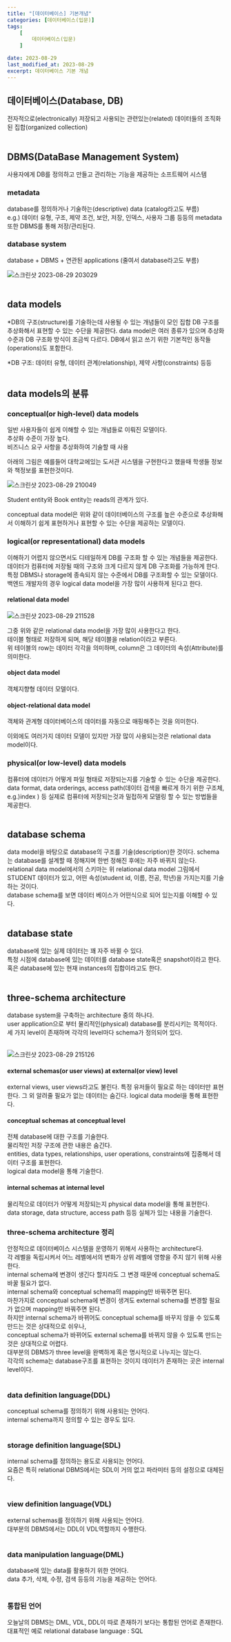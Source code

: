 ```yaml
---
title: "[데이터베이스] 기본개념"
categories: [데이터베이스(입문)]
tags:
    [
        데이터베이스(입문)
    ]

date: 2023-08-29
last_modified_at: 2023-08-29
excerpt: 데이터베이스 기본 개념
---
```


## 데이터베이스(Database, DB)
전자적으로(electronically) 저장되고 사용되는 관련있는(related) 
데이터들의 조직화된 집합(organized collection)
</br></br>

## DBMS(DataBase Management System)
사용자에게 DB를 정의하고 만들고 관리하는 기능을 제공하는 소프트웨어 시스템

### metadata
database를 정의하거나 기술하는(descriptive) data (catalog라고도 부름)</br>
e.g.) 데이터 유형, 구조, 제약 조건, 보안, 저장, 인덱스, 사용자 그룹 등등의 metadata또한 DBMS를 통해 저장/관리된다.
</br>

### database system
database + DBMS + 연관된 applications (줄여서 database라고도 부름)

![스크린샷 2023-08-29 203029](https://github.com/gjisoo/gjisoo.github.io/assets/103836040/035691fc-0f8d-4447-a573-7665a44f4888)
</br></br>

## data models
*DB의 구조(structure)를 기술하는데 사용될 수 있는 개념들이 모인 집합
DB 구조를 추상화해서 표현할 수 있는 수단을 제공한다.
data model은 여러 종류가 있으며 추상화 수준과 DB 구조화 방식이 조금씩 다르다.
DB에서 읽고 쓰기 위한 기본적인 동작들(operations)도 포함한다.

*DB 구조: 데이터 유형, 데이터 관계(relationship), 제약 사항(constraints) 등등
</br></br>

## data models의 분류
### conceptual(or high-level) data models
일반 사용자들이 쉽게 이해할 수 있는 개념들로 이뤄진 모델이다.</br>
추상화 수준이 가장 높다.</br>
비즈니스 요구 사항을 추상화하여 기술할 때 사용</br>

아래의 그림은 예를들어 대학교에있는 도서관 시스템을 구현한다고 했을때 학생들 정보와 책정보를 표현한것이다.

![스크린샷 2023-08-29 210049](https://github.com/gjisoo/gjisoo.github.io/assets/103836040/1886c015-e76e-4c3d-81d2-bbd0452196e6)

Student entity와 Book entity는 reads의 관계가 있다.

conceptual data model은 위와 같이 데이터베이스의 구조를 높은 수준으로 추상화해서 이해하기 쉽게 표현하거나 표현할 수 있는 수단을 제공하는 모델이다.

### logical(or representational) data models
이해하기 어렵지 않으면서도 디테일하게 DB를 구조화 할 수 있는 개념들을 제공한다.
데이터가 컴퓨터에 저장될 때의 구조와 크게 다르지 않게 DB 구조화를 가능하게 한다.
특정 DBMS나 storage에 종속되지 않는 수준에서 DB를 구조화할 수 있는 모델이다.
백엔드 개발자의 경우 logical data model을 가장 많이 사용하게 된다고 한다.

#### relational data model
![스크린샷 2023-08-29 211528](https://github.com/gjisoo/gjisoo.github.io/assets/103836040/450a286b-01dc-46ac-ab21-9da2a8d47abc)

그중 위와 같은 relational data model을 가장 많이 사용한다고 한다.</br>
테이블 형태로 저장하게 되며, 해당 테이블을 relation이라고 부른다.</br>
위 테이블의 row는 데이터 각각을 의미하며, column은 그 데이터의 속성(Attribute)를 의미한다.

#### object data model
객체지향형 데이터 모델이다.
#### object-relational data model
객체와 관계형 데이터베이스의 데이터를 자동으로 매핑해주는 것을 의미한다.

이외에도 여러가지 데이터 모델이 있지만 가장 많이 사용되는것은 relational data model이다.

### physical(or low-level) data models
컴퓨터에 데이터가 어떻게 파일 형태로 저장되는지를 기술할 수 있는 수단을 제공한다.</br>
data format, data orderings, access path(데이터 검색을 빠르게 하기 위한 구조체, e.g.)index ) 등 실제로 컴퓨터에 저장되는것과 밀접하게 모델링 할 수 있는 방법들을 제공한다.
</br></br>

## database schema
data model을 바탕으로 database의 구조를 기술(description)한 것이다.
schema는 database를 설계할 때 정해지며 한번 정해진 후에는 자주 바뀌지 않는다.</br>
relational data model에서의 스키마는 위 relational data model 그림에서 STUDENT 데이터가 있고, 어떤 속성(student id, 이름, 전공, 학년)을 가지는지를 기술하는 것이다.</br>
database schema를 보면 데이터 베이스가 어떤식으로 되어 있는지를 이해할 수 있다.
</br></br>

## database state
database에 있는 실제 데이터는 꽤 자주 바뀔 수 있다.</br>
특정 시점에 database에 있는 데이터를 database state혹은 snapshot이라고 한다.</br>
혹은 database에 있는 현재 instances의 집합이라고도 한다.
</br></br>

## three-schema architecture
database system을 구축하는 architecture 중의 하나다.</br>
user application으로 부터 물리적인(physical) database를 분리시키는 목적이다.</br>
세 가지 level이 존재하며 각각의 level마다 schema가 정의되어 있다.</br></br>

![스크린샷 2023-08-29 215126](https://github.com/gjisoo/gjisoo.github.io/assets/103836040/8deb52c0-bc03-4354-b5b8-3ce547a55327)
</br>

#### external schemas(or user views) at external(or view) level
external views, user views라고도 불린다.
특정 유저들이 필요로 하는 데이터만 표현한다.
그 외 알려줄 필요가 없는 데이터는 숨긴다.
logical data model을 통해 표현한다.
</br>

#### conceptual schemas at conceptual level
전체 database에 대한 구조를 기술한다.</br>
물리적인 저장 구조에 관한 내용은 숨긴다.</br>
entities, data types, relationships, user operations, constraints에 집중해서 데이터 구조를 표현한다.</br>
logical  data model을 통해 기술한다.
</br>

#### internal schemas at internal level
물리적으로 데이터가 어떻게 저장되는지 physical data model을 통해 표현한다.</br>
data storage, data structure, access path 등등 실체가 있는 내용을 기술한다.

### three-schema architecture 정리
안정적으로 데이터베이스 시스템을 운영하기 위해서 사용하는 architecture다.</br>
각 레벨을 독립시켜서 어느 레벨에서의 변화가 상위 레벨에 영향을 주지 않기 위해 사용한다.</br>
internal schema에 변경이 생긴다 할지라도 그 변경 때문에 conceptual schema도 바꿀 필요가 없다.</br>
internal schema와 conceptual schema의 mapping만 바꿔주면 된다.</br>
마찬가지로 conceptual schema에 변경이 생겨도 external schema를 변경할 필요가 없으며 mapping만 바꿔주면 된다.</br>
하지만 internal schema가 바뀌어도 conceptual schema를 바꾸지 않을 수 있도록 만드는 것은 상대적으로 쉬우나,</br>
conceptual schema가 바뀌어도 external schema를 바뀌지 않을 수 있도록 만드는 것은 상대적으로 어렵다.</br>
대부분의 DBMS가 three level을 완벽하게 혹은 명시적으로 나누지는 않는다.</br>
각각의 schema는 database구조를 표현하는 것이지 데이터가 존재하는 곳은 internal level이다.</br>
</br>

### data definition language(DDL)
conceptual schema를 정의하기 위해 사용되는 언어다.</br>
internal schema까지 정의할 수 있는 경우도 있다.
</br></br>

### storage definition language(SDL)
internal schema를 정의하는 용도로 사용되는 언어다.</br>
요즘은 특히 relational DBMS에서는 SDL이 거의 없고 파라미터 등의 설정으로 대체된다.</br></br>

### view definition language(VDL)
external schemas를 정의하기 위해 사용되는 언어다.</br>
대부분의 DBMS에서는 DDL이 VDL역할까지 수행한다.</br></br>

### data manipulation language(DML)
database에 있는 data를 활용하기 위한 언어다.</br>
data 추가, 삭제, 수정, 검색 등등의 기능을 제공하는 언어다.</br></br>

### 통합된 언어
오늘날의 DBMS는 DML, VDL, DDL이 따로 존재하기 보다는 통합된 언어로 존재한다.
대표적인 예로 relational database language : SQL